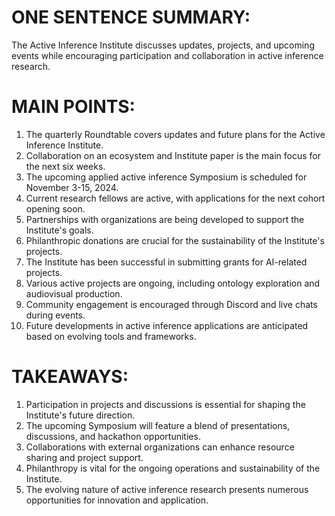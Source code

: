 # ONE SENTENCE SUMMARY:
The Active Inference Institute discusses updates, projects, and upcoming events while encouraging participation and collaboration in active inference research.

# MAIN POINTS:
1. The quarterly Roundtable covers updates and future plans for the Active Inference Institute.
2. Collaboration on an ecosystem and Institute paper is the main focus for the next six weeks.
3. The upcoming applied active inference Symposium is scheduled for November 3-15, 2024.
4. Current research fellows are active, with applications for the next cohort opening soon.
5. Partnerships with organizations are being developed to support the Institute's goals.
6. Philanthropic donations are crucial for the sustainability of the Institute's projects.
7. The Institute has been successful in submitting grants for AI-related projects.
8. Various active projects are ongoing, including ontology exploration and audiovisual production.
9. Community engagement is encouraged through Discord and live chats during events.
10. Future developments in active inference applications are anticipated based on evolving tools and frameworks.

# TAKEAWAYS:
1. Participation in projects and discussions is essential for shaping the Institute's future direction.
2. The upcoming Symposium will feature a blend of presentations, discussions, and hackathon opportunities.
3. Collaborations with external organizations can enhance resource sharing and project support.
4. Philanthropy is vital for the ongoing operations and sustainability of the Institute.
5. The evolving nature of active inference research presents numerous opportunities for innovation and application.
